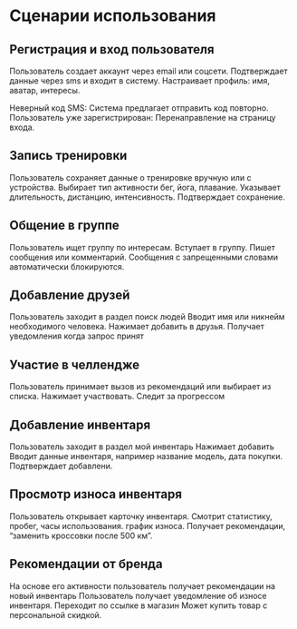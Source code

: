 # Сценарии использования
## Регистрация и вход пользователя
Пользователь создает аккаунт через email или соцсети. 
Подтверждает данные через sms и входит в систему.
Настраивает профиль: имя, аватар, интересы.

Неверный код SMS: Система предлагает отправить код повторно.
Пользователь уже зарегистрирован: Перенаправление на страницу входа.
 
## Запись тренировки 
Пользователь сохраняет данные о тренировке вручную или с устройства.
Выбирает тип активности бег, йога, плавание.
Указывает длительность, дистанцию, интенсивность.
Подтверждает сохранение.

## Общение в группе
Пользователь ищет группу по интересам.
Вступает в группу.
Пишет сообщения или комментарий.
Сообщения с запрещенными словами автоматически блокируются.

## Добавление друзей
Пользователь заходит в раздел поиск людей
Вводит имя или никнейм необходимого человека.
Нажимает добавить в друзья.
Получает уведомления когда запрос принят

## Участие в челлендже
Пользователь принимает вызов из рекомендаций или выбирает из списка.
Нажимает участвовать.
Следит за прогрессом

## Добавление инвентаря
Пользователь заходит в раздел мой инвентарь
Нажимает добавить
Вводит данные инвентаря, например название модель, дата покупки.
Подтверждает добавлени.

## Просмотр износа инвентаря
Пользователь открывает карточку инвентаря.
Смотрит статистику, пробег, часы использования. график износа.
Получает рекомендации, “заменить кроссовки после 500 км”.

## Рекомендации от бренда
На основе его активности пользователь получает рекомендации на новый инвентарь
Пользователь получает уведомление об износе инвентаря.
Переходит по ссылке в магазин
Может купить товар с персональной скидкой.
